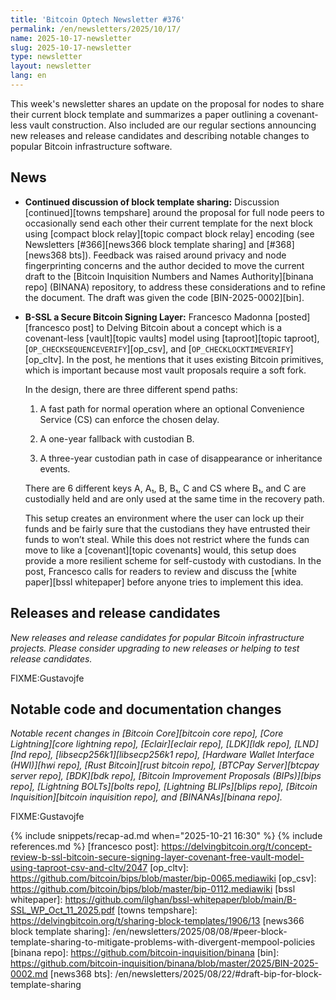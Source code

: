 ```yaml
---
title: 'Bitcoin Optech Newsletter #376'
permalink: /en/newsletters/2025/10/17/
name: 2025-10-17-newsletter
slug: 2025-10-17-newsletter
type: newsletter
layout: newsletter
lang: en
---
```

This week's newsletter shares an update on the proposal for nodes to share their
current block template and summarizes a paper outlining a covenant-less vault
construction. Also included are our regular sections announcing new releases and
release candidates and describing notable changes to popular Bitcoin
infrastructure software.

## News

- **Continued discussion of block template sharing:** Discussion
  [continued][towns tempshare] around the proposal for full node peers to
  occasionally send each other their current template for the next block using
  [compact block relay][topic compact block relay] encoding (see Newsletters
  [#366][news366 block template sharing] and [#368][news368 bts]). Feedback was
  raised around privacy and node fingerprinting concerns and the author decided
  to move the current draft to the [Bitcoin Inquisition Numbers and Names
  Authority][binana repo] (BINANA) repository, to address these considerations
  and to refine the document. The draft was given the code [BIN-2025-0002][bin].

- **B-SSL a Secure Bitcoin Signing Layer:** Francesco Madonna [posted][francesco
  post] to Delving Bitcoin about a concept which is a covenant-less
  [vault][topic vaults] model using [taproot][topic taproot],
  [`OP_CHECKSEQUENCEVERIFY`][op_csv], and [`OP_CHECKLOCKTIMEVERIFY`][op_cltv].
  In the post, he mentions that it uses existing Bitcoin primitives, which is
  important because most vault proposals require a soft fork.

  In the design, there are three different spend paths:

  1. A fast path for normal operation where an optional Convenience Service (CS)
  can enforce the chosen delay.

  2. A one-year fallback with custodian B.

  3. A three-year custodian path in case of disappearance or inheritance events.

  There are 6 different keys A, A₁, B, B₁, C and CS where B₁, and C are
  custodially held and are only used at the same time in the recovery path.

  This setup creates an environment where the user can lock up their funds and
  be fairly sure that the custodians they have entrusted their funds to won’t
  steal. While this does not restrict where the funds can move to like a
  [covenant][topic covenants] would, this setup does provide a more resilient
  scheme for self-custody with custodians. In the post, Francesco calls for
  readers to review and discuss the [white paper][bssl whitepaper] before anyone
  tries to implement this idea.

## Releases and release candidates

_New releases and release candidates for popular Bitcoin infrastructure
projects.  Please consider upgrading to new releases or helping to test
release candidates._

FIXME:Gustavojfe

## Notable code and documentation changes

_Notable recent changes in [Bitcoin Core][bitcoin core repo], [Core
Lightning][core lightning repo], [Eclair][eclair repo], [LDK][ldk repo],
[LND][lnd repo], [libsecp256k1][libsecp256k1 repo], [Hardware Wallet
Interface (HWI)][hwi repo], [Rust Bitcoin][rust bitcoin repo], [BTCPay
Server][btcpay server repo], [BDK][bdk repo], [Bitcoin Improvement
Proposals (BIPs)][bips repo], [Lightning BOLTs][bolts repo],
[Lightning BLIPs][blips repo], [Bitcoin Inquisition][bitcoin inquisition
repo], and [BINANAs][binana repo]._

FIXME:Gustavojfe

{% include snippets/recap-ad.md when="2025-10-21 16:30" %}
{% include references.md %}
[francesco post]: https://delvingbitcoin.org/t/concept-review-b-ssl-bitcoin-secure-signing-layer-covenant-free-vault-model-using-taproot-csv-and-cltv/2047
[op_cltv]: https://github.com/bitcoin/bips/blob/master/bip-0065.mediawiki
[op_csv]: https://github.com/bitcoin/bips/blob/master/bip-0112.mediawiki
[bssl whitepaper]: https://github.com/ilghan/bssl-whitepaper/blob/main/B-SSL_WP_Oct_11_2025.pdf
[towns tempshare]: https://delvingbitcoin.org/t/sharing-block-templates/1906/13
[news366 block template sharing]: /en/newsletters/2025/08/08/#peer-block-template-sharing-to-mitigate-problems-with-divergent-mempool-policies
[binana repo]: https://github.com/bitcoin-inquisition/binana
[bin]: https://github.com/bitcoin-inquisition/binana/blob/master/2025/BIN-2025-0002.md
[news368 bts]: /en/newsletters/2025/08/22/#draft-bip-for-block-template-sharing
